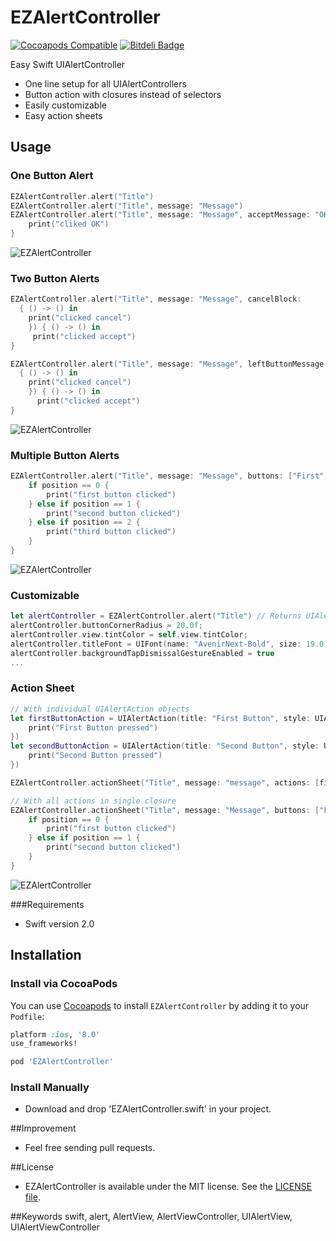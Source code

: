 EZAlertController
==============
[![Cocoapods Compatible](https://img.shields.io/cocoapods/v/EZAlertController.svg)](https://img.shields.io/cocoapods/v/EZAlertController.svg) [![Bitdeli Badge](https://d2weczhvl823v0.cloudfront.net/thellimist/ezalertcontroller/trend.png)](https://bitdeli.com/free "Bitdeli Badge")

Easy Swift UIAlertController

- One line setup for all UIAlertControllers
- Button action with closures instead of selectors
- Easily customizable
- Easy action sheets

## Usage

### One Button Alert

```swift
EZAlertController.alert("Title")
EZAlertController.alert("Title", message: "Message")
EZAlertController.alert("Title", message: "Message", acceptMessage: "OK") { () -> () in
    print("cliked OK")
}
```
![EZAlertController](http://i.imgur.com/OpKVypB.png)

### Two Button Alerts

```swift
EZAlertController.alert("Title", message: "Message", cancelBlock: 
  { () -> () in
    print("clicked cancel")
    }) { () -> () in
     print("clicked accept")
}

EZAlertController.alert("Title", message: "Message", leftButtonMessage: "Cancel", rightButtonMessage: "Accept", leftBlock: 
  { () -> () in
    print("clicked cancel")
    }) { () -> () in
      print("clicked accept")
}
```
![EZAlertController](http://i.imgur.com/Qwgg71G.png)

### Multiple Button Alerts

```swift
EZAlertController.alert("Title", message: "Message", buttons: ["First", "Second", "Third"]) { (alertAction, position) -> Void in
    if position == 0 {
        print("first button clicked")
    } else if position == 1 {
        print("second button clicked")
    } else if position == 2 {
        print("third button clicked")
    }
}
```
![EZAlertController](http://i.imgur.com/XOmi0cb.png)


### Customizable

```swift
let alertController = EZAlertController.alert("Title") // Returns UIAlertController
alertController.buttonCornerRadius = 20.0f;
alertController.view.tintColor = self.view.tintColor;
alertController.titleFont = UIFont(name: "AvenirNext-Bold", size: 19.0)
alertController.backgroundTapDismissalGestureEnabled = true
...
```

### Action Sheet

```swift
// With individual UIAlertAction objects
let firstButtonAction = UIAlertAction(title: "First Button", style: UIAlertActionStyle.Default, handler: { (UIAlertAction) -> Void in
    print("First Button pressed")
})
let secondButtonAction = UIAlertAction(title: "Second Button", style: UIAlertActionStyle.Default, handler: { (UIAlertAction) -> Void in
    print("Second Button pressed")
})

EZAlertController.actionSheet("Title", message: "message", actions: [firstButtonAction, secondButtonAction])

// With all actions in single closure
EZAlertController.actionSheet("Title", message: "Message", buttons: ["First", "Second"]) { (alertAction, position) -> Void in
    if position == 0 {
        print("first button clicked")
    } else if position == 1 {
        print("second button clicked")
    }
}
```

![EZAlertController](http://i.imgur.com/uv32LYJ.png)

###Requirements

- Swift version 2.0

## Installation

### Install via CocoaPods

You can use [Cocoapods](http://cocoapods.org/) to install `EZAlertController` by adding it to your `Podfile`:
```ruby
platform :ios, '8.0'
use_frameworks!

pod 'EZAlertController'
```

### Install Manually

- Download and drop 'EZAlertController.swift' in your project.

##Improvement
- Feel free sending pull requests.

##License
- EZAlertController is available under the MIT license. See the [LICENSE file](https://github.com/thellimist/EZAlertController/blob/master/LICENSE).

##Keywords
swift, alert, AlertView, AlertViewController, UIAlertView, UIAlertViewController




